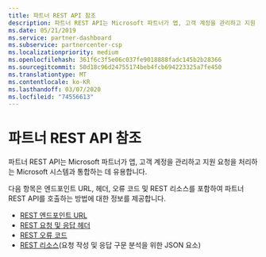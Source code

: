 ```yaml
---
title: 파트너 REST API 참조
description: 파트너 REST API는 Microsoft 파트너가 앱, 고객 계정을 관리하고 지원 요청을 처리하는 Microsoft 시스템과 통합하는 데 유용합니다.
ms.date: 05/21/2019
ms.service: partner-dashboard
ms.subservice: partnercenter-csp
ms.localizationpriority: medium
ms.openlocfilehash: 361f6c3f5e06c037fe9018888fadc145b2b28366
ms.sourcegitcommit: 50d18c96d24755174beb4fcb694223325a7fe450
ms.translationtype: MT
ms.contentlocale: ko-KR
ms.lasthandoff: 03/07/2020
ms.locfileid: "74556613"
---
```

# <a name="partner-rest-api-reference"></a>파트너 REST API 참조

파트너 REST API는 Microsoft 파트너가 앱, 고객 계정을 관리하고 지원 요청을 처리하는 Microsoft 시스템과 통합하는 데 유용합니다.

다음 항목은 엔드포인트 URL, 헤더, 오류 코드 및 REST 리소스를 포함하여 파트너 REST API를 호출하는 방법에 대한 정보를 제공합니다.

* [REST 엔드포인트 URL](rest-urls.md)
* [REST 요청 및 응답 헤더](headers.md)
* [REST 오류 코드](error-codes.md)
* [REST 리소스](rest-resources.md)(요청 작성 및 응답 구문 분석을 위한 JSON 요소)
